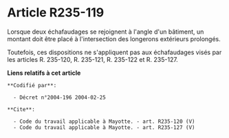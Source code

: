 # Article R235-119

Lorsque deux échafaudages se rejoignent à l'angle d'un bâtiment, un montant doit être placé à l'intersection des longerons
extérieurs prolongés. 

Toutefois, ces dispositions ne s'appliquent pas aux échafaudages visés par les articles R. 235-120, R. 235-121, R. 235-122 et
R. 235-127.

**Liens relatifs à cet article**

	**Codifié par**:

	  - Décret n°2004-196 2004-02-25

	**Cite**:

	  - Code du travail applicable à Mayotte. - art. R235-120 (V)
	  - Code du travail applicable à Mayotte. - art. R235-127 (V)
